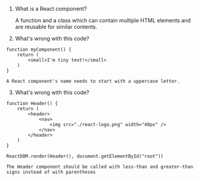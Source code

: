 1. What is a React component?

   A function and a class which can contain multiple HTML elements and are reusable for similar contents.

2. What's wrong with this code?

```
function myComponent() {
    return (
        <small>I'm tiny text!</small>
    )
}
```

    A React component's name needs to start with a uppercase letter.

3. What's wrong with this code?

```
function Header() {
    return (
        <header>
            <nav>
                <img src="./react-logo.png" width="40px" />
            </nav>
        </header>
    )
}

ReactDOM.render(Header(), document.getElementById("root"))
```

    The Header component should be called with less-than and greater-than signs instead of with parentheses
